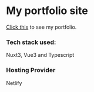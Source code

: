 # My portfolio site

[Click this](https://gamayonhergenroque.netlify.app) to see my portfolio.

### Tech stack used:

Nuxt3, Vue3 and Typescript

### Hosting Provider

Netlify
